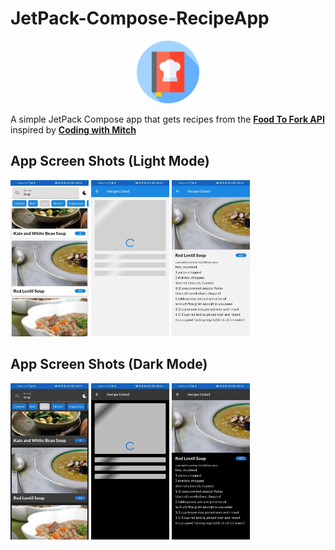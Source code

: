 # JetPack-Compose-RecipeApp

<p align="center">
  <img src="https://github.com/MicahSphelele/JetPack-Compose-RecipeApp/blob/develop/logo/recipe-book.png" width="100" height="100">
</p>

A simple JetPack Compose app that gets recipes from the [**Food To Fork API**](https://food2fork.ca/) inspired by [**Coding with Mitch**](https://www.youtube.com/results?search_query=coding+with+mitch)

## App Screen Shots (Light Mode)
<div>
<img src="https://github.com/MicahSphelele/JetPack-Compose-RecipeApp/blob/develop/screenshots/screen_shot_1_light.jpg" width="125" height="250"/>
<img src="https://github.com/MicahSphelele/JetPack-Compose-RecipeApp/blob/develop/screenshots/screen_shot_2_light.jpg" width="125" height="250"/>
<img src="https://github.com/MicahSphelele/JetPack-Compose-RecipeApp/blob/develop/screenshots/screen_shot_3_light.jpg" width="125" height="250"/>
</div>

## App Screen Shots (Dark Mode)
<div>
<img src="https://github.com/MicahSphelele/JetPack-Compose-RecipeApp/blob/develop/screenshots/screen_shot_1_dark.jpg" width="125" height="250"/>
<img src="https://github.com/MicahSphelele/JetPack-Compose-RecipeApp/blob/develop/screenshots/screen_shot_2_dark.jpg" width="125" height="250"/>
<img src="https://github.com/MicahSphelele/JetPack-Compose-RecipeApp/blob/develop/screenshots/screen_shot_3_dark.jpg" width="125" height="250"/>
</div>

